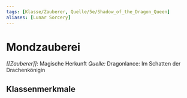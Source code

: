 ```yaml
---
tags: [Klasse/Zauberer, Quelle/5e/Shadow_of_the_Dragon_Queen]
aliases: [Lunar Sorcery]
---
```

# Mondzauberei
_[[Zauberer]]_: Magische Herkunft
_Quelle:_ Dragonlance: Im Schatten der Drachenkönigin

## Klassenmerkmale